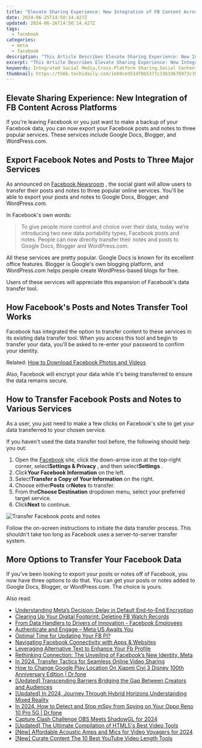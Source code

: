 ```yaml
---
title: "Elevate Sharing Experience: New Integration of FB Content Across Platforms."
date: 2024-06-25T14:50:14.427Z
updated: 2024-06-26T14:50:14.427Z
tags:
  - facebook
categories:
  - meta
  - facebook
description: "This Article Describes Elevate Sharing Experience: New Integration of FB Content Across Platforms."
excerpt: "This Article Describes Elevate Sharing Experience: New Integration of FB Content Across Platforms."
keywords: Integrated Social Media,Cross-Platform Sharing,Social Content Integration,Unified Social Experience,Social Media Aggregation,Multi-Platform Connectivity,Enhanced Social Features
thumbnail: https://thmb.techidaily.com/1eb9ced51df0b5377c33b33676973c39490da0549a761ceba775a1dae7d61065.jpg
---
```


## Elevate Sharing Experience: New Integration of FB Content Across Platforms

 If you're leaving Facebook or you just want to make a backup of your Facebook data, you can now export your Facebook posts and notes to three popular services. These services include Google Docs, Blogger, and WordPress.com.

## Export Facebook Notes and Posts to Three Major Services

 As announced on [Facebook Newsroom](https://about.fb.com/news/2021/04/transfer-your-facebook-posts-and-notes-with-our-expanded-data-portability-tool/) , the social giant will allow users to transfer their posts and notes to three popular online services. You'll be able to export your posts and notes to Google Docs, Blogger, and WordPress.com.

In Facebook's own words:

> To give people more control and choice over their data, today we’re introducing two new data portability types, Facebook posts and notes. People can now directly transfer their notes and posts to Google Docs, Blogger and WordPress.com.

 All these services are pretty popular. Google Docs is known for its excellent office features. Blogger is Google's own blogging platform, and WordPress.com helps people create WordPress-based blogs for free.

 Users of these services will appreciate this expansion of Facebook's data transfer tool.

## How Facebook's Posts and Notes Transfer Tool Works

 Facebook has integrated the option to transfer content to these services in its existing data transfer tool. When you access this tool and begin to transfer your data, you'll be asked to re-enter your password to confirm your identity.

 Related: [How to Download Facebook Photos and Videos](https://www.makeuseof.com/tag/7-ways-to-download-facebook-photos-videos-that-actually-still-work-in-2016/)

 Also, Facebook will encrypt your data while it's being transferred to ensure the data remains secure.

## How to Transfer Facebook Posts and Notes to Various Services

 As a user, you just need to make a few clicks on Facebook's site to get your data transferred to your chosen service.

 If you haven't used the data transfer tool before, the following should help you out:

1. Open the [Facebook](https://www.facebook.com/) site, click the down-arrow icon at the top-right corner, select**Settings & Privacy** , and then select**Settings** .
2. Click**Your Facebook Information** on the left.
3. Select**Transfer a Copy of Your Information** on the right.
4. Choose either**Posts** or**Notes** to transfer.
5. From the**Choose Destination** dropdown menu, select your preferred target service.
6. Click**Next** to continue.

![Transfer Facebook posts and notes](https://static1.makeuseofimages.com/wordpress/wp-content/uploads/2021/04/transfer-facebook-posts-notes.png)

 Follow the on-screen instructions to initiate the data transfer process. This shouldn't take too long as Facebook uses a server-to-server transfer system.

## More Options to Transfer Your Facebook Data

 If you've been looking to export your posts or notes off of Facebook, you now have three options to do that. You can get your posts or notes added to Google Docs, Blogger, or WordPress.com. The choice is yours.


<ins class="adsbygoogle"
     style="display:block"
     data-ad-format="autorelaxed"
     data-ad-client="ca-pub-7571918770474297"
     data-ad-slot="1223367746"></ins>



<ins class="adsbygoogle"
     style="display:block"
     data-ad-client="ca-pub-7571918770474297"
     data-ad-slot="8358498916"
     data-ad-format="auto"
     data-full-width-responsive="true"></ins>

<span class="atpl-alsoreadstyle">Also read:</span>
<div><ul>
<li><a href="https://facebook.techidaily.com/understanding-metas-decision-delay-in-default-end-to-end-encryption/"><u>Understanding Meta’s Decision: Delay in Default End-to-End Encryption</u></a></li>
<li><a href="https://facebook.techidaily.com/clearing-up-your-digital-footprint-deleting-fb-watch-records/"><u>Clearing Up Your Digital Footprint: Deleting FB Watch Records</u></a></li>
<li><a href="https://facebook.techidaily.com/from-data-handlers-to-drivers-of-innovation-facebook-employees/"><u>From Data Handlers to Drivers of Innovation - Facebook Employees</u></a></li>
<li><a href="https://facebook.techidaily.com/authenticate-and-engage-meta-us-awaits-you/"><u>Authenticate and Engage – Meta US Awaits You</u></a></li>
<li><a href="https://facebook.techidaily.com/optimal-time-for-updating-your-fb-pi/"><u>Optimal Time for Updating Your FB PI?</u></a></li>
<li><a href="https://facebook.techidaily.com/navigating-facebook-connectivity-with-apps-and-websites/"><u>Navigating Facebook Connectivity with Apps & Websites</u></a></li>
<li><a href="https://facebook.techidaily.com/leveraging-alternative-text-to-enhance-your-fb-profile/"><u>Leveraging Alternative Text to Enhance Your Fb Profile</u></a></li>
<li><a href="https://facebook.techidaily.com/rethinking-connection-the-unveiling-of-facebooks-new-identity-meta/"><u>Rethinking Connection: The Unveiling of Facebook’s New Identity, Meta</u></a></li>
<li><a href="https://youtube-help.techidaily.com/in-2024-transfer-tactics-for-seamless-online-video-sharing/"><u>In 2024, Transfer Tactics for Seamless Online Video Sharing</u></a></li>
<li><a href="https://fake-location.techidaily.com/how-to-change-google-play-location-on-xiaomi-civi-3-disney-100th-anniversary-edition-drfone-by-drfone-virtual-android/"><u>How to Change Google Play Location On Xiaomi Civi 3 Disney 100th Anniversary Edition | Dr.fone</u></a></li>
<li><a href="https://some-skills.techidaily.com/updated-transcending-barriers-bridging-the-gap-between-creators-and-audiences/"><u>[Updated] Transcending Barriers  Bridging the Gap Between Creators and Audiences</u></a></li>
<li><a href="https://vp-tips.techidaily.com/updated-in-2024-journey-through-hybrid-horizons-understanding-mixed-reality/"><u>[Updated] In 2024, Journey Through Hybrid Horizons  Understanding Mixed Reality</u></a></li>
<li><a href="https://location-social.techidaily.com/in-2024-how-to-detect-and-stop-mspy-from-spying-on-your-oppo-reno-10-pro-5g-drfone-by-drfone-virtual-android/"><u>In 2024, How to Detect and Stop mSpy from Spying on Your Oppo Reno 10 Pro 5G | Dr.fone</u></a></li>
<li><a href="https://screen-sharing-recording.techidaily.com/capture-clash-challenge-obs-meets-shadowgl-for-2024/"><u>Capture Clash Challenge  OBS Meets ShadowGL for 2024</u></a></li>
<li><a href="https://some-skills.techidaily.com/updated-the-ultimate-compilation-of-html5s-best-video-tools/"><u>[Updated] The Ultimate Compilation of HTML5's Best Video Tools</u></a></li>
<li><a href="https://facebook-video-share.techidaily.com/new-affordable-acoustic-amps-and-mics-for-video-voyagers-for-2024/"><u>[New] Affordable Acoustic Amps and Mics for Video Voyagers for 2024</u></a></li>
<li><a href="https://youtube-clips.techidaily.com/new-curate-content-the-10-best-youtube-video-length-tools/"><u>[New] Curate Content  The 10 Best YouTube Video Length Tools</u></a></li>
</ul></div>
